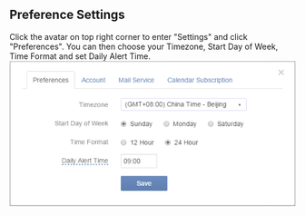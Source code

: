 ## Preference Settings
Click the avatar on top right corner to enter "Settings" and click "Preferences". You can then choose your Timezone, Start Day of  Week, Time Format and set Daily Alert Time.
![](../images/image005.png)
